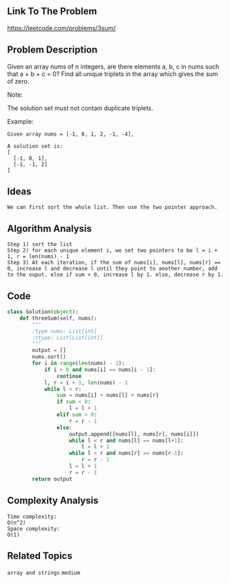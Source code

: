 ## Link To The Problem 
https://leetcode.com/problems/3sum/

## Problem Description
Given an array nums of n integers, are there elements a, b, c in nums such that a + b + c = 0? Find all unique triplets in the array which gives the sum of zero.

Note:

The solution set must not contain duplicate triplets.

Example:
```
Given array nums = [-1, 0, 1, 2, -1, -4],

A solution set is:
[
  [-1, 0, 1],
  [-1, -1, 2]
]
```
## Ideas
```
We can first sort the whole list. Then use the two pointer approach.
```
## Algorithm Analysis
```
Step 1) sort the list
Step 2) for each unique element i, we set two pointers to be l = i + 1, r = len(nums) - 1
Step 3) At each iteration, if the sum of nums[i], nums[l], nums[r] == 0, increase l and decrease l until they point to another number, add to the ouput. else if sum < 0, increase l by 1. else, decrease r by 1.
```

## Code
```py
class Solution(object):
    def threeSum(self, nums):
        """
        :type nums: List[int]
        :rtype: List[List[int]]
        """
        output = []
        nums.sort()
        for i in range(len(nums) - 2):
            if i > 0 and nums[i] == nums[i - 1]:
                continue
            l, r = i + 1, len(nums) - 1
            while l < r:
                sum = nums[i] + nums[l] + nums[r]
                if sum < 0:
                    l = l + 1
                elif sum > 0:
                    r = r - 1
                else:
                    output.append([nums[l], nums[r], nums[i]])
                    while l < r and nums[l] == nums[l+1]:
                        l = l + 1
                    while l < r and nums[r] == nums[r-1]:
                        r = r - 1
                    l = l + 1
                    r = r - 1
        return output
```
## Complexity Analysis
```
Time complexity: 
O(n^2)
Space complexity: 
O(1) 
```
## Related Topics
```array and strings``` ```medium```




